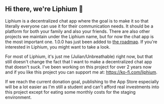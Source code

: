 ## Hi there, we're Liphium 👋

Liphium is a decentralized chat app where the goal is to make it so that literally everyone can use it for their communication needs. It should be a platform for both your family and also your friends. There are also other projects we maintain under the Liphium name, but for now the chat app is the most important one. 1.0.0 has just been added to [the roadmap](https://liphium.com/docs/general/roadmap/). If you're interested in Liphium, you might want to take a look.

For most of Liphium, it's just me (Julian/Unbreathable) right now, but that still doesn't change the fact that I want to make a decentralized chat app that doesn't suck. I've been working on this project for over 2 years now and if you like this project you can support me at: https://ko-fi.com/liphium.

If we reach the current donation goal, publishing to the App Store especially will be a lot easier as I'm still a student and can't afford real investments into this project except for eating some monthly costs for the staging environment.

<!--

**Here are some ideas to get you started:**

🙋‍♀️ A short introduction - what is your organization all about?
🌈 Contribution guidelines - how can the community get involved?
👩‍💻 Useful resources - where can the community find your docs? Is there anything else the community should know?
🍿 Fun facts - what does your team eat for breakfast?
🧙 Remember, you can do mighty things with the power of [Markdown](https://docs.github.com/github/writing-on-github/getting-started-with-writing-and-formatting-on-github/basic-writing-and-formatting-syntax)
-->
